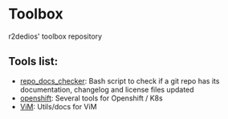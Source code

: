 # Toolbox
r2dedios' toolbox repository


## Tools list:
* [repo_docs_checker](./repo_docs_checker): Bash script to check if a git repo has its documentation, changelog and license files updated
* [openshift](./openshift): Several tools for Openshift / K8s
* [ViM](./vim): Utils/docs for ViM
